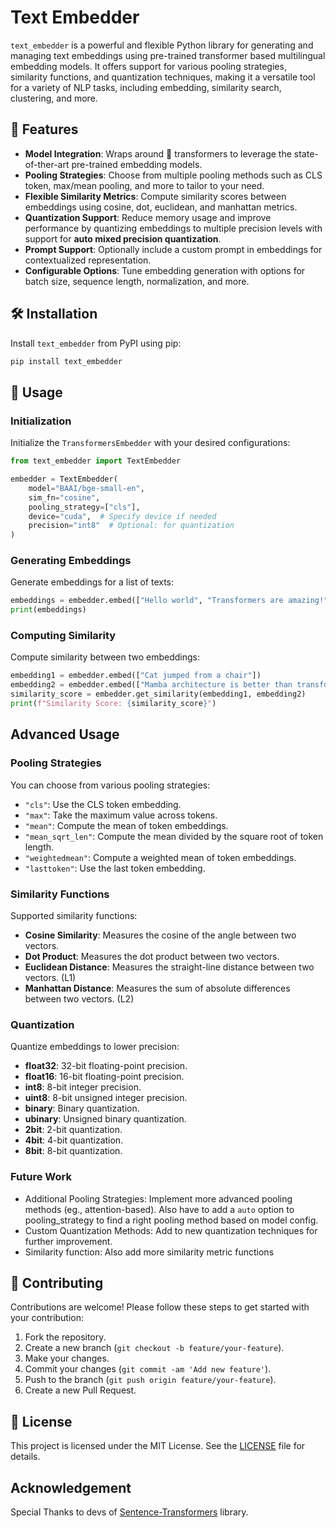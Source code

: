 # Text Embedder

`text_embedder` is a powerful and flexible Python library for generating and managing text embeddings using pre-trained transformer based multilingual embedding models. It offers support for various pooling strategies, similarity functions, and quantization techniques, making it a versatile tool for a variety of NLP tasks, including embedding, similarity search, clustering, and more.

## 🚀 Features

- **Model Integration**: Wraps around 🤗 transformers to leverage the state-of-ther-art pre-trained embedding models.
- **Pooling Strategies**: Choose from multiple pooling methods such as CLS token, max/mean pooling, and more to tailor to your need.
- **Flexible Similarity Metrics**: Compute similarity scores between embeddings using cosine, dot, euclidean, and manhattan metrics.
- **Quantization Support**: Reduce memory usage and improve performance by quantizing embeddings to multiple precision levels with support for **auto mixed precision quantization**.
- **Prompt Support**: Optionally include a custom prompt in embeddings for contextualized representation.
- **Configurable Options**: Tune embedding generation with options for batch size, sequence length, normalization, and more.

## 🛠 Installation

Install `text_embedder` from PyPI using pip:

```bash
pip install text_embedder
```

## 📖 Usage

### Initialization

Initialize the `TransformersEmbedder` with your desired configurations:

```python
from text_embedder import TextEmbedder

embedder = TextEmbedder(
    model="BAAI/bge-small-en",
    sim_fn="cosine",
    pooling_strategy=["cls"],
    device="cuda",  # Specify device if needed
    precision="int8"  # Optional: for quantization
)
```

### Generating Embeddings

Generate embeddings for a list of texts:

```python
embeddings = embedder.embed(["Hello world", "Transformers are amazing!"])
print(embeddings)
```

### Computing Similarity

Compute similarity between two embeddings:

```python
embedding1 = embedder.embed(["Cat jumped from a chair"])
embedding2 = embedder.embed(["Mamba architecture is better than transformers tho, ngl."])
similarity_score = embedder.get_similarity(embedding1, embedding2)
print(f"Similarity Score: {similarity_score}")
```

## Advanced Usage

### Pooling Strategies

You can choose from various pooling strategies:
- `"cls"`: Use the CLS token embedding.
- `"max"`: Take the maximum value across tokens.
- `"mean"`: Compute the mean of token embeddings.
- `"mean_sqrt_len"`: Compute the mean divided by the square root of token length.
- `"weightedmean"`: Compute a weighted mean of token embeddings.
- `"lasttoken"`: Use the last token embedding.

### Similarity Functions

Supported similarity functions:
- **Cosine Similarity**: Measures the cosine of the angle between two vectors.
- **Dot Product**: Measures the dot product between two vectors.
- **Euclidean Distance**: Measures the straight-line distance between two vectors. (L1)
- **Manhattan Distance**: Measures the sum of absolute differences between two vectors. (L2)

### Quantization

Quantize embeddings to lower precision:
- **float32**: 32-bit floating-point precision.
- **float16**: 16-bit floating-point precision.
- **int8**: 8-bit integer precision.
- **uint8**: 8-bit unsigned integer precision.
- **binary**: Binary quantization.
- **ubinary**: Unsigned binary quantization.
- **2bit**: 2-bit quantization.
- **4bit**: 4-bit quantization.
- **8bit**: 8-bit quantization.

### Future Work
- Additional Pooling Strategies: Implement more advanced pooling methods (eg., attention-based). Also have to add a `auto` option to pooling_strategy to find a right pooling method based on model config.
- Custom Quantization Methods: Add to new quantization techniques for further improvement.
- Similarity function: Also add more similarity metric functions

## 🤝 Contributing

Contributions are welcome! Please follow these steps to get started with your contribution:

1. Fork the repository.
2. Create a new branch (`git checkout -b feature/your-feature`).
3. Make your changes.
4. Commit your changes (`git commit -am 'Add new feature'`).
5. Push to the branch (`git push origin feature/your-feature`).
6. Create a new Pull Request.

## 📄 License

This project is licensed under the MIT License. See the [LICENSE](https://github.com/xdevfaheem/transformers_embedder/blob/main/LICENSE) file for details.

## Acknowledgement

Special Thanks to devs of [Sentence-Transformers](https://github.com/UKPLab/sentence-transformers/tree/master) library. 